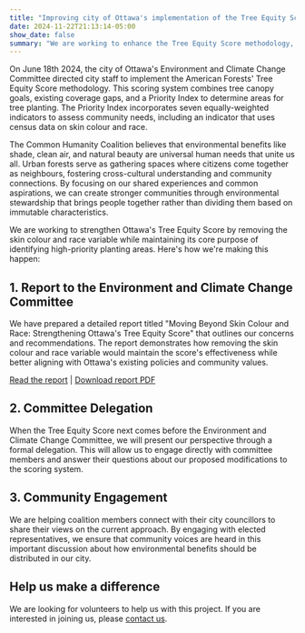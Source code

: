 ```yaml
---
title: "Improving city of Ottawa's implementation of the Tree Equity Score"
date: 2024-11-22T21:13:14-05:00
show_date: false
summary: "We are working to enhance the Tree Equity Score methodology, focusing on universal human needs and environmental benefits that unite our community. Our goal is to ensure urban forest distribution based on evidence-based environmental and socioeconomic factors."
---
```


On June 18th 2024, the city of Ottawa's Environment and Climate Change Committee directed city staff to implement the American Forests' Tree Equity Score methodology. This scoring system combines tree canopy goals, existing coverage gaps, and a Priority Index to determine areas for tree planting. The Priority Index incorporates seven equally-weighted indicators to assess community needs, including an indicator that uses census data on skin colour and race.

The Common Humanity Coalition believes that environmental benefits like shade, clean air, and natural beauty are universal human needs that unite us all. Urban forests serve as gathering spaces where citizens come together as neighbours, fostering cross-cultural understanding and community connections. By focusing on our shared experiences and common aspirations, we can create stronger communities through environmental stewardship that brings people together rather than dividing them based on immutable characteristics.

We are working to strengthen Ottawa's Tree Equity Score by removing the skin colour and race variable while maintaining its core purpose of identifying high-priority planting areas. Here's how we're making this happen:

## 1. Report to the Environment and Climate Change Committee

We have prepared a detailed report titled "Moving Beyond Skin Colour and Race: Strengthening Ottawa's Tree Equity Score" that outlines our concerns and recommendations. The report demonstrates how removing the skin colour and race variable would maintain the score's effectiveness while better aligning with Ottawa's existing policies and community values. 

[Read the report](../../reports/tree-equity-score/) | [Download report PDF](../../reports/tree-equity-score.pdf)

## 2. Committee Delegation

When the Tree Equity Score next comes before the Environment and Climate Change Committee, we will present our perspective through a formal delegation. This will allow us to engage directly with committee members and answer their questions about our proposed modifications to the scoring system.

## 3. Community Engagement

We are helping coalition members connect with their city councillors to share their views on the current approach. By engaging with elected representatives, we ensure that community voices are heard in this important discussion about how environmental benefits should be distributed in our city.

## Help us make a difference

We are looking for volunteers to help us with this project. If you are interested in joining us, please [contact us](/contact).